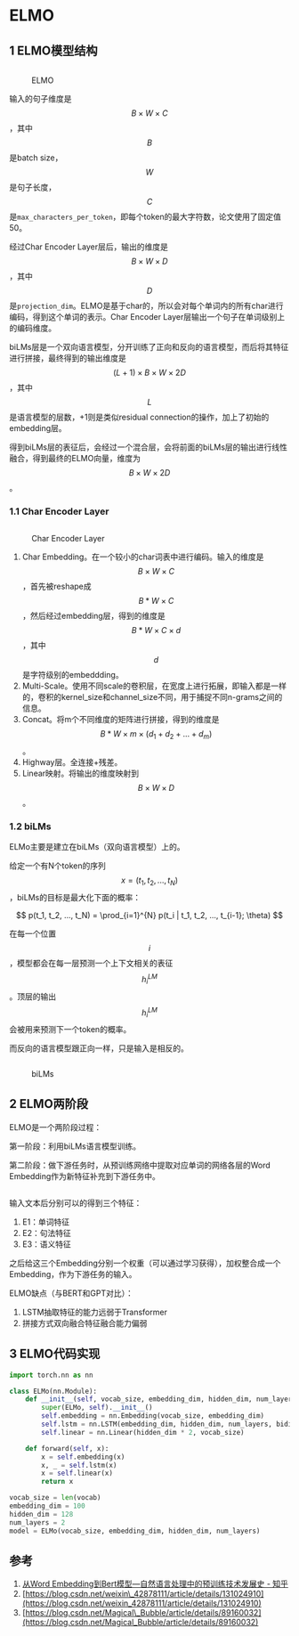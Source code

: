 # ELMO

## 1 ELMO模型结构

<figure><img src="../../.gitbook/assets/ELMO-1.png" alt=""><figcaption><p>ELMO</p></figcaption></figure>

输入的句子维度是$$B \times W \times C$$，其中$$B$$是batch size，$$W$$是句子长度，$$C$$是`max_characters_per_token`，即每个token的最大字符数，论文使用了固定值50。

经过Char Encoder Layer层后，输出的维度是$$B \times W \times D$$，其中$$D$$是`projection_dim`。ELMO是基于char的，所以会对每个单词内的所有char进行编码，得到这个单词的表示。Char Encoder Layer层输出一个句子在单词级别上的编码维度。

biLMs层是一个双向语言模型，分开训练了正向和反向的语言模型，而后将其特征进行拼接，最终得到的输出维度是$$(L+1) \times B \times W \times 2D$$，其中$$L$$是语言模型的层数，+1则是类似residual connection的操作，加上了初始的embedding层。

得到biLMs层的表征后，会经过一个混合层，会将前面的biLMs层的输出进行线性融合，得到最终的ELMO向量，维度为$$B \times W \times 2D$$。

### 1.1 Char Encoder Layer

<figure><img src="../../.gitbook/assets/ELMO-2.png" alt=""><figcaption><p>Char Encoder Layer</p></figcaption></figure>

1. Char Embedding。在一个较小的char词表中进行编码。输入的维度是$$B \times W \times C$$，首先被reshape成$$B*W \times C$$，然后经过embedding层，得到的维度是$$B*W \times C \times d$$，其中$$d$$是字符级别的embeddding。
2. Multi-Scale。使用不同scale的卷积层，在宽度上进行拓展，即输入都是一样的，卷积的kernel\_size和channel\_size不同，用于捕捉不同n-grams之间的信息。
3. Concat。将m个不同维度的矩阵进行拼接，得到的维度是$$B*W \times m \times (d_1 + d_{2} + ... + d_{m})$$。
4. Highway层。全连接+残差。
5. Linear映射。将输出的维度映射到$$B \times W \times D$$。

### 1.2 biLMs

ELMo主要是建立在biLMs（双向语言模型）上的。

给定一个有N个token的序列$$x = (t_1, t_2, ..., t_N)$$，biLMs的目标是最大化下面的概率：

$$
p(t_1, t_2, ..., t_N) = \prod_{i=1}^{N} p(t_i | t_1, t_2, ..., t_{i-1}; \theta)
$$

在每一个位置$$i$$，模型都会在每一层预测一个上下文相关的表征$$h_i^{LM}$$。顶层的输出$$h_i^{LM}$$会被用来预测下一个token的概率。

而反向的语言模型跟正向一样，只是输入是相反的。

<figure><img src="../../.gitbook/assets/ELMO-3.png" alt=""><figcaption><p>biLMs</p></figcaption></figure>

## 2 ELMO两阶段

ELMO是一个两阶段过程：

第一阶段：利用biLMs语言模型训练。

第二阶段：做下游任务时，从预训练网络中提取对应单词的网络各层的Word Embedding作为新特征补充到下游任务中。

<figure><img src="../../.gitbook/assets/image (1).png" alt=""><figcaption></figcaption></figure>

输入文本后分别可以的得到三个特征：

1. E1：单词特征
2. E2：句法特征
3. E3：语义特征

之后给这三个Embedding分别一个权重（可以通过学习获得），加权整合成一个Embedding，作为下游任务的输入。

ELMO缺点（与BERT和GPT对比）：

1. LSTM抽取特征的能力远弱于Transformer
2. 拼接方式双向融合特征融合能力偏弱

## 3 ELMO代码实现

```python
import torch.nn as nn

class ELMo(nn.Module):
    def __init__(self, vocab_size, embedding_dim, hidden_dim, num_layers):
        super(ELMo, self).__init__()
        self.embedding = nn.Embedding(vocab_size, embedding_dim)
        self.lstm = nn.LSTM(embedding_dim, hidden_dim, num_layers, bidirectional=True)
        self.linear = nn.Linear(hidden_dim * 2, vocab_size)

    def forward(self, x):
        x = self.embedding(x)
        x, _ = self.lstm(x)
        x = self.linear(x)
        return x

vocab_size = len(vocab)
embedding_dim = 100
hidden_dim = 128
num_layers = 2
model = ELMo(vocab_size, embedding_dim, hidden_dim, num_layers)
```

## 参考

1. [从Word Embedding到Bert模型—自然语言处理中的预训练技术发展史 - 知乎](https://zhuanlan.zhihu.com/p/49271699)
2. [https://blog.csdn.net/weixin\_42878111/article/details/131024910](https://blog.csdn.net/weixin_42878111/article/details/131024910)
3. [https://blog.csdn.net/Magical\_Bubble/article/details/89160032](https://blog.csdn.net/Magical_Bubble/article/details/89160032)





